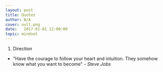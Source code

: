 ```yaml
---
layout: post
title: Quotes
author: N/A
cover: null.png
date:   2017-01-01 12:00:00
topic: mindset
---
```


1.	Direction
-	"Have the courage to follow your heart and intuition. They somehow know what you want to become" - *Steve Jobs*


